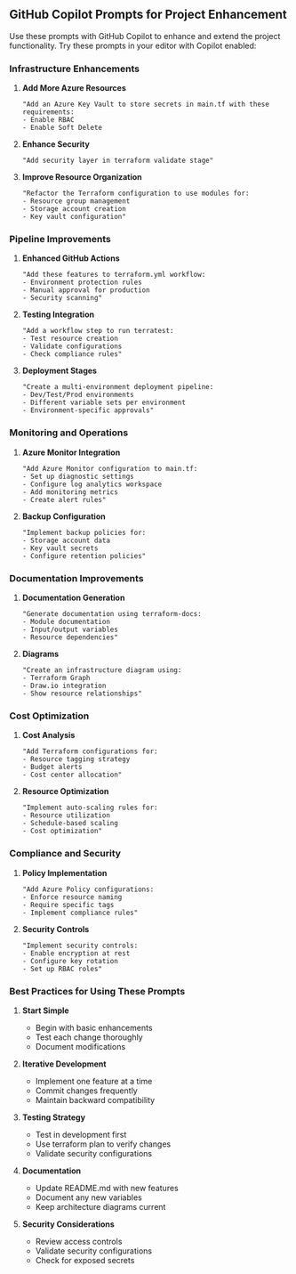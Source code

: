 ## GitHub Copilot Prompts for Project Enhancement

Use these prompts with GitHub Copilot to enhance and extend the project functionality. Try these prompts in your editor with Copilot enabled:

### Infrastructure Enhancements

1. **Add More Azure Resources**
   ```
   "Add an Azure Key Vault to store secrets in main.tf with these requirements:
   - Enable RBAC
   - Enable Soft Delete
   ```

2. **Enhance Security**
   ```
   "Add security layer in terraform validate stage"
   ```

3. **Improve Resource Organization**
   ```
   "Refactor the Terraform configuration to use modules for:
   - Resource group management
   - Storage account creation
   - Key vault configuration"
   ```

### Pipeline Improvements

1. **Enhanced GitHub Actions**
   ```
   "Add these features to terraform.yml workflow:
   - Environment protection rules
   - Manual approval for production
   - Security scanning"
   ```

2. **Testing Integration**
   ```
   "Add a workflow step to run terratest:
   - Test resource creation
   - Validate configurations
   - Check compliance rules"
   ```

3. **Deployment Stages**
   ```
   "Create a multi-environment deployment pipeline:
   - Dev/Test/Prod environments
   - Different variable sets per environment
   - Environment-specific approvals"
   ```

### Monitoring and Operations

1. **Azure Monitor Integration**
   ```
   "Add Azure Monitor configuration to main.tf:
   - Set up diagnostic settings
   - Configure log analytics workspace
   - Add monitoring metrics
   - Create alert rules"
   ```

2. **Backup Configuration**
   ```
   "Implement backup policies for:
   - Storage account data
   - Key vault secrets
   - Configure retention policies"
   ```

### Documentation Improvements

1. **Documentation Generation**
   ```
   "Generate documentation using terraform-docs:
   - Module documentation
   - Input/output variables
   - Resource dependencies"
   ```

2. **Diagrams**
   ```
   "Create an infrastructure diagram using:
   - Terraform Graph
   - Draw.io integration
   - Show resource relationships"
   ```

### Cost Optimization

1. **Cost Analysis**
   ```
   "Add Terraform configurations for:
   - Resource tagging strategy
   - Budget alerts
   - Cost center allocation"
   ```

2. **Resource Optimization**
   ```
   "Implement auto-scaling rules for:
   - Resource utilization
   - Schedule-based scaling
   - Cost optimization"
   ```

### Compliance and Security

1. **Policy Implementation**
   ```
   "Add Azure Policy configurations:
   - Enforce resource naming
   - Require specific tags
   - Implement compliance rules"
   ```

2. **Security Controls**
   ```
   "Implement security controls:
   - Enable encryption at rest
   - Configure key rotation
   - Set up RBAC roles"
   ```

### Best Practices for Using These Prompts

1. **Start Simple**
   - Begin with basic enhancements
   - Test each change thoroughly
   - Document modifications

2. **Iterative Development**
   - Implement one feature at a time
   - Commit changes frequently
   - Maintain backward compatibility

3. **Testing Strategy**
   - Test in development first
   - Use terraform plan to verify changes
   - Validate security configurations

4. **Documentation**
   - Update README.md with new features
   - Document any new variables
   - Keep architecture diagrams current

5. **Security Considerations**
   - Review access controls
   - Validate security configurations
   - Check for exposed secrets



